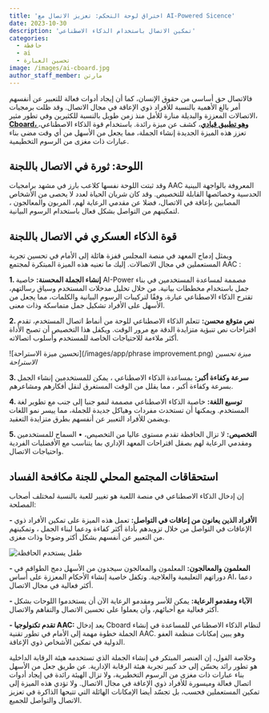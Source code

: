 ```yaml
---
title: 'اختراق لوحة التحكم: تعزيز الاتصال مع AI-Powered Sicence'
date: 2023-10-30
description: 'تمكين الاتصال باستخدام الذكاء الاصطناعي'
categories:
  - حافظة
  - ai
  - تحسين العبارة
image: /images/ai-cboard.jpg
author_staff_member: مارتن
---
```


فالاتصال حق أساسي من حقوق الإنسان، كما أن إيجاد أدوات فعالة للتعبير عن أنفسهم أمر بالغ الأهمية بالنسبة للأفراد ذوي الإعاقة في مجال الاتصال. وقد ظلت برمجيات الاتصالات المعززة والبديلة منارة للأمل منذ زمن طويل بالنسبة للكثيرين وفي تطور مثير، [**Cboard، وهو تطبيق قيادي**](https://www.cboard.io/)، كشف عن ميزة رائدة. باستخدام قوة الذكاء الاصطناعي، تعزز هذه الميزة الجديدة إنشاء الجملة، مما يجعل من الأسهل من أي وقت مضى بناء عبارات ذات مغزى من الرسوم التخطيمية.

## اللوحة: ثورة في الاتصال باللجنة

وقد ثبتت اللوحة نفسها كلاعب بارز في مشهد برامجيات AAC المعروفة بالواجهة البينية الحدسية وخصائصها القابلة للتخصيص. وقد كان شريان الحياة لعدد لا يحصى من الأشخاص المصابين بإعاقة في الاتصال، فضلا عن مقدمي الرعاية لهم، المربون والمعالجون ، لتمكينهم من التواصل بشكل فعال باستخدام الرسوم البيانية.

## قوة الذكاء العسكري في الاتصال باللجنة

ويمثل إدماج المعهد في منصة المجلس قفزة هائلة إلى الأمام في تحسين تجربة المستعملين في مجال الاتصالات. إليك ما تعنيه هذه الميزة المبتكرة لمجتمع AAC :

**1. إنشاء الجملة المحسنة:** خاصية AI-Power مصممة لمساعدة المستخدمين في بناء جمل باستخدام مخططات بيانية. من خلال تحليل مدخلات المستخدم وسياق رسالتهم، تقترح الذكاء الاصطناعي عبارة، وفقًا لتركيبات الرسوم البيانية والكلمات، مما يجعل من الأسهل على الأفراد تشكيل جمل متماسكة وذات معنى.

**2. نص متوقع محسن:** تتعلم الذكاء الاصطناعي للوحة من أنماط اتصال المستخدم، تقدم اقتراحات نص تنبؤية متزايدة الدقة مع مرور الوقت. ويكفل هذا التخصيص أن تصبح الأداة أكثر ملاءمة للاحتياجات الخاصة للمستخدم وأسلوب اتصالاته.

!\[تحسين ميزة الاستراحة\](/images/app/phrase improvement.png) *ميزة تحسين الاستراحة*

**3. سرعة وكفاءة أكبر:** بمساعدة الذكاء الاصطناعي ، يمكن للمستخدمين إنشاء الجمل بسرعة وكفاءة أكبر ، مما يقلل من الوقت المستغرق لنقل أفكارهم ومشاعرهم.

**4. توسيع اللغة:** خاصية الذكاء الاصطناعي مصممة لنمو جنبا إلى جنب مع تطوير لغة المستخدم. ويمكنها أن تستحدث مفردات وهياكل جديدة للجملة، مما ييسر نمو اللغات ويضمن للأفراد التعبير عن أنفسهم بطرق متزايدة التعقيد.

**5. التخصيص:** لا تزال الحافظة تقدم مستوى عاليا من التخصيص، • السماح للمستخدمين ومقدمي الرعاية لهم بصقل اقتراحات المعهد الإداري بما يتناسب مع الأفضليات الفردية واحتياجات الاتصال.

## استحقاقات المجتمع المحلي للجنة مكافحة الفساد

إن إدخال الذكاء الاصطناعي في منصة اللعبة هو تغيير للعبة بالنسبة لمختلف أصحاب المصلحة:

**- الأفراد الذين يعانون من إعاقات في التواصل:** تعمل هذه الميزة على تمكين الأفراد ذوي الإعاقات في التواصل من خلال تزويدهم بأداة أكثر كفاءة ودعما لبناء الجمل ، وتمكينهم من التعبير عن أنفسهم بشكل أكثر وضوحا وذات مغزى.

![طفل يستخدم الحافظة](/images/kindergaten02.png)

**- المعلمون والمعالجون:** المعلمون والمعالجون سيجدون من الأسهل دمج الطواقم في دوراتهم التعليمية والعلاجية. وتكفل خاصية إنشاء الأحكام المعززة على أساس AI، دعما أكثر فعالية في مجال الاتصال.

**- الآباء ومقدمو الرعاية:** يمكن للأسر ومقدمو الرعاية الآن أن يستخدموا اللوحات بشكل أكثر فعالية مع أحبائهم، وأن يعملوا على تحسين الاتصال والتفاهم والاتصال.

**- تقدم تكنولوجيا AAC:** يعد إدخال Cboard لنظام الذكاء الاصطناعي للمساعدة في إنشاء الجملة خطوة مهمة إلى الأمام في تطور تقنية AAC. وهو يبين إمكانات منظمة العفو الدولية في تمكين الأشخاص ذوي الإعاقة.

وخلاصة القول، إن العنصر المبتكر في إنشاء الجملة الذي تستخدمه هيئة الرقابة الداخلية هو تطور رائد يحسّن إلى حد كبير تجربة هيئة الرقابة الإدارية. عن طريق جعل من الأسهل بناء عبارات ذات مغزى من الرسوم التخطيرية، ولا تزال الهيئة رائدة في إيجاد أدوات اتصال فعالة وميسورة للأفراد ذوي الإعاقة في مجال الاتصال. ولا تؤدي هذه الميزة إلى تمكين المستعملين فحسب، بل تجسّد أيضا الإمكانات الهائلة التي تتيحها الذاكرة في تعزيز الاتصال والتواصل للجميع.